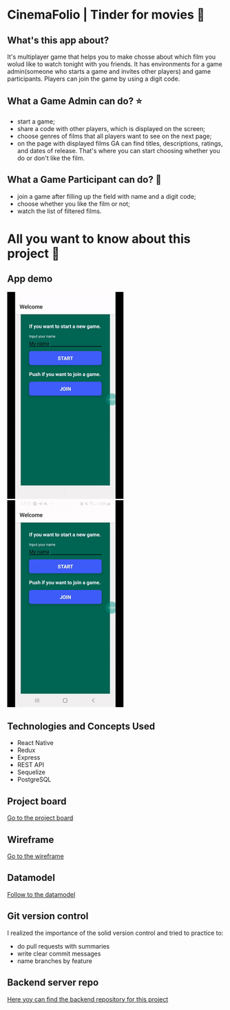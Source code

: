 # CinemaFolio | Tinder for movies :movie_camera:

## What's this app about?
It's multiplayer game that helps you to make chosse about which film you wolud like to watch tonight with you friends. It has environments for a game admin(someone who starts a game and invites other players) and game participants. Players can join the game by using a digit code.

## What a Game Admin can do? :star:

* start a game;
* share a code with other players, which is displayed on the screen;
* choose genres of films that all players want to see on the next page;
* on the page with displayed films GA can find titles, descriptions, ratings, and dates of release. That's where you can start choosing whether you do or don't like the film.

## What a Game Participant can do? :maple_leaf:

* join a game after filling up the field with name and a digit code; 
* choose whether you like the film or not; 
* watch the list of filtered films.

# All you want to know about this project :herb:

## App demo
<img src="https://github.com/NinaV1812/portfolio-project-client/blob/main/gifs/2020-11-11-17-13-46.gif" /> <img src="https://github.com/NinaV1812/portfolio-project-client/blob/main/gifs/2020-11-11-17-17-50.gif" />

## Technologies and Concepts Used
* React Native
* Redux
* Express
* REST API
* Sequelize
* PostgreSQL

## Project board
[Go to the project board](https://github.com/NinaV1812/portfolio-project-client/projects/1)

## Wireframe
[Go to the wireframe](https://wireframepro.mockflow.com/view/M07e610eff0de8ed2866ebc74a6d583571602494617574#/page/990ce109c57446eca1690b78430a16ea)

## Datamodel
[Follow to the datamodel](https://dbdiagram.io/d/5f843f433a78976d7b774986)

## Git version control
I  realized the importance of the solid version control and tried to practice to: 
* do pull requests with summaries
* write clear commit messages
* name branches by feature

## Backend server repo
[Here yoy can find the backend repository for this project](https://github.com/NinaV1812/portfolio-project-server) 

